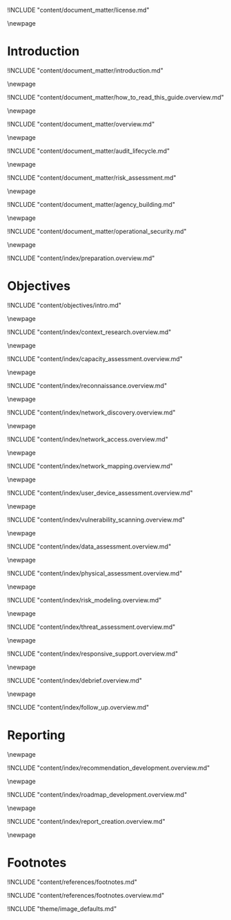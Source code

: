 	
<!-- License -->

!INCLUDE "content/document_matter/license.md"

\newpage

<!-- Introduction -->

# Introduction

!INCLUDE "content/document_matter/introduction.md"

\newpage

!INCLUDE "content/document_matter/how_to_read_this_guide.overview.md"

\newpage

<!-- Overview -->

!INCLUDE "content/document_matter/overview.md"

\newpage

<!-- Audit Lifecyce -->

!INCLUDE "content/document_matter/audit_lifecycle.md"

\newpage
<!-- Risk Modeling -->

!INCLUDE "content/document_matter/risk_assessment.md"

\newpage
<!-- Agency Building -->

!INCLUDE "content/document_matter/agency_building.md"

\newpage
<!-- Operational Security -->

!INCLUDE "content/document_matter/operational_security.md"

\newpage
<!-- Audit Prep-->
!INCLUDE "content/index/preparation.overview.md"

# Objectives

!INCLUDE "content/objectives/intro.md"

\newpage
<!-- Audit Scoping-->

!INCLUDE "content/index/context_research.overview.md"

\newpage

!INCLUDE "content/index/capacity_assessment.overview.md"


\newpage
<!-- Recon-->

!INCLUDE "content/index/reconnaissance.overview.md"

\newpage
<!-- Network Discovery-->

!INCLUDE "content/index/network_discovery.overview.md"

\newpage
<!-- Network Access -->

!INCLUDE "content/index/network_access.overview.md"

\newpage
<!-- Network Mapping -->

!INCLUDE "content/index/network_mapping.overview.md"

\newpage
<!-- User Device Assessment -->

!INCLUDE "content/index/user_device_assessment.overview.md"

\newpage
<!-- Vulnerability Analysis -->

!INCLUDE "content/index/vulnerability_scanning.overview.md"

\newpage
<!-- Data Assessment (assets) -->

!INCLUDE "content/index/data_assessment.overview.md"

\newpage
<!-- Physical Assessment -->

!INCLUDE "content/index/physical_assessment.overview.md"

\newpage
<!-- Risk Modeling -->

!INCLUDE "content/index/risk_modeling.overview.md"

\newpage
<!-- Threat Assessment -->

!INCLUDE "content/index/threat_assessment.overview.md"

\newpage
<!-- Responsive Support -->

!INCLUDE "content/index/responsive_support.overview.md"

\newpage
<!-- Debrief -->

!INCLUDE "content/index/debrief.overview.md"


\newpage
<!-- Follow Up -->

!INCLUDE "content/index/follow_up.overview.md"

# Reporting

\newpage
<!-- Recommendation Development -->

!INCLUDE "content/index/recommendation_development.overview.md"

\newpage
<!-- Roadmap Development -->

!INCLUDE "content/index/roadmap_development.overview.md"

\newpage
<!-- Reporting Creation -->

!INCLUDE "content/index/report_creation.overview.md"

\newpage


# Footnotes

<!-- Load Footnotes -->
!INCLUDE "content/references/footnotes.md"

<!-- Update Footnotes for overview -->
!INCLUDE "content/references/footnotes.overview.md"

<!-- Load Default Images -->
!INCLUDE "theme/image_defaults.md"

